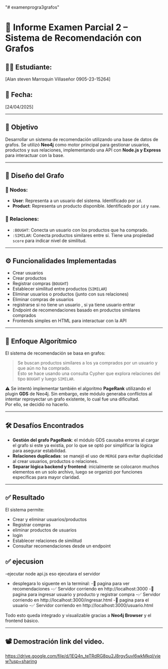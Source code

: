 "# examenprogra3grafos" 
# 🧠 Informe Examen Parcial 2 – Sistema de Recomendación con Grafos

## 👨‍💻 Estudiante:
[Alan steven Marroquin Villaseñor  0905-23-15264]

## 📅 Fecha:
[24/04/2025]

---

## 🎯 Objetivo
Desarrollar un sistema de recomendación utilizando una base de datos de grafos. Se utilizó **Neo4j** como motor principal para gestionar usuarios, productos y sus relaciones, implementando una API con **Node.js y Express** para interactuar con la base.

---

## 🧱 Diseño del Grafo

### 🔵 Nodos:
- **User**: Representa a un usuario del sistema. Identificado por `id`.
- **Product**: Representa un producto disponible. Identificado por `id` y `name`.

### 🔗 Relaciones:
- `:BOUGHT`: Conecta un usuario con los productos que ha comprado.
- `:SIMILAR`: Conecta productos similares entre sí. Tiene una propiedad `score` para indicar nivel de similitud.

---

## ⚙️ Funcionalidades Implementadas

- Crear usuarios
- Crear productos
- Registrar compras (`BOUGHT`)
- Establecer similitud entre productos (`SIMILAR`)
- Eliminar usuarios o productos (junto con sus relaciones)
- Eliminar compras de usuarios 
- registrarse si no tiene un usuario , si ya tiene usuario  entrar 
- Endpoint de recomendaciones basado en productos similares comprados
- Frontends simples en HTML para interactuar con la API

---

## 🤖 Enfoque Algorítmico

El sistema de recomendación se basa en grafos:

> Se buscan productos similares a los ya comprados por un usuario y que aún no ha comprado.  
> Esto se hace usando una consulta Cypher que explora relaciones del tipo `BOUGHT` y luego `SIMILAR`.

⚠️ Se intentó implementar también el algoritmo **PageRank** utilizando el plugin **GDS** de Neo4j. Sin embargo, este módulo generaba conflictos al intentar reproyectar un grafo existente, lo cual fue una dificultad.  
Por ello, se decidió no hacerlo.

---

## 🛠️ Desafíos Encontrados

- **Gestión del grafo PageRank**: el módulo GDS causaba errores al cargar el grafo si este ya existía, por lo que se optó por simplificar la lógica para asegurar estabilidad.
- **Relaciones duplicadas**: se manejó el uso de `MERGE` para evitar duplicidad al crear usuarios, productos o relaciones.
- **Separar lógica backend y frontend**: inicialmente se colocaron muchos elementos en un solo archivo, luego se organizó por funciones específicas para mayor claridad.

---

## ✅ Resultado

El sistema permite:

- Crear y eliminar usuarios/productos
- Registrar compras
- eliminar productos de usuarios 
- login 
- Establecer relaciones de similitud
- Consultar recomendaciones desde un endpoint

  
 ## ✅ ejecusion 
 -ejecutar node api.js eso ejecutara el servidor 
- desplegara lo siguente en la terminal:
 -🚀 pagina  para ver recomendaciones
-✅ Servidor corriendo en http://localhost:3000
-🚀 pagina para ingresar usuario y producto y registrar compra
-✅ Servidor corriendo en http://localhost:3000/ingresar.html
-🚀 pagina para el usuario
-✅ Servidor corriendo en http://localhost:3000/usuario.html


Todo esto queda integrado y visualizable gracias a **Neo4j Browser** y el frontend básico.

---

## 📽️ Demostración link del video.
https://drive.google.com/file/d/1EQ4n_teTRdRG8pu2J8rgy5uvl6wkMkql/view?usp=sharing
